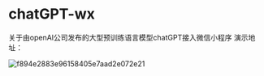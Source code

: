 # chatGPT-wx
关于由openAI公司发布的大型预训练语言模型chatGPT接入微信小程序
演示地址：

![f894e2883e96158405e7aad2e072e21](https://user-images.githubusercontent.com/48462615/217602105-8895c555-ff2a-47a4-b508-e017899b47a5.jpg)

